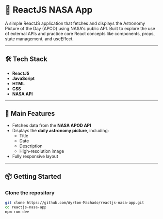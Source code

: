 # 🚀 ReactJS NASA App

A simple ReactJS application that fetches and displays the Astronomy Picture of the Day (APOD) using NASA's public API. Built to explore the use of external APIs and practice core React concepts like components, props, state management, and useEffect.

---

## 🛠️ Tech Stack

- **ReactJS**  
- **JavaScript**  
- **HTML**  
- **CSS**  
- **NASA API**

---

## 🎯 Main Features

- Fetches data from the **NASA APOD API**
- Displays the **daily astronomy picture**, including:
  - Title
  - Date
  - Description
  - High-resolution image
- Fully responsive layout

---

## 📦 Getting Started

### Clone the repository

```bash
git clone https://github.com/Ayrton-Machado/reactjs-nasa-app.git
cd reactjs-nasa-app
npm run dev
